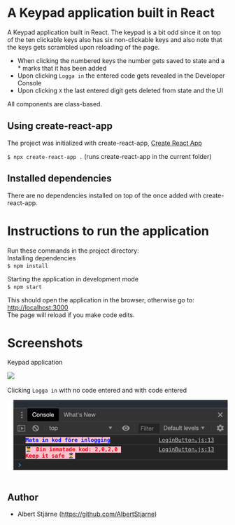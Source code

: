 # A Keypad application built in React

A Keypad application built in React. The keypad is a bit odd since it on top of the ten clickable keys also has six non-clickable keys and also note that the keys gets scrambled upon reloading of the page.

- When clicking the numbered keys the number gets saved to state and a \* marks that it has been added
- Upon clicking `Logga in` the entered code gets revealed in the Developer Console
- Upon clicking `X` the last entered digit gets deleted from state and the UI

All components are class-based.

## Using create-react-app

The project was initialized with create-react-app, [Create React App](https://github.com/facebook/create-react-app)

`$ npx create-react-app .` (runs create-react-app in the current folder)

## Installed dependencies

There are no dependencies installed on top of the once added with create-react-app.

# Instructions to run the application

Run these commands in the project directory:<br>
Installing dependencies<br>
`$ npm install`

Starting the application in development mode<br>
`$ npm start`

This should open the application in the browser, otherwise go to:<br>
[http://localhost:3000](http://localhost:3000)<br>
The page will reload if you make code edits.

# Screenshots

Keypad application

<img src="keypad_application.gif" width=500>

Clicking `Logga in` with no code entered and with code entered

<img src="logga_in.png" width=600>
<br>
<br>

## Author

- Albert Stjärne (https://github.com/AlbertStjarne)
